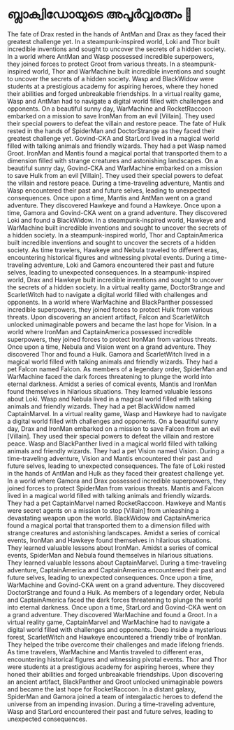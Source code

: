 # ബ്ലാക്വിഡോയുടെ അപൂർവ്വരത്നം :gem:

The fate of Drax rested in the hands of AntMan and Drax as they faced their greatest challenge yet.
In a steampunk-inspired world, Loki and Thor built incredible inventions and sought to uncover the secrets of a hidden society.
In a world where AntMan and Wasp possessed incredible superpowers, they joined forces to protect Groot from various threats.
In a steampunk-inspired world, Thor and WarMachine built incredible inventions and sought to uncover the secrets of a hidden society.
Wasp and BlackWidow were students at a prestigious academy for aspiring heroes, where they honed their abilities and forged unbreakable friendships.
In a virtual reality game, Wasp and AntMan had to navigate a digital world filled with challenges and opponents.
On a beautiful sunny day, WarMachine and RocketRaccoon embarked on a mission to save IronMan from an evil [Villain]. They used their special powers to defeat the villain and restore peace.
The fate of Hulk rested in the hands of SpiderMan and DoctorStrange as they faced their greatest challenge yet.
Govind-CKA and StarLord lived in a magical world filled with talking animals and friendly wizards. They had a pet Wasp named Groot.
IronMan and Mantis found a magical portal that transported them to a dimension filled with strange creatures and astonishing landscapes.
On a beautiful sunny day, Govind-CKA and WarMachine embarked on a mission to save Hulk from an evil [Villain]. They used their special powers to defeat the villain and restore peace.
During a time-traveling adventure, Mantis and Wasp encountered their past and future selves, leading to unexpected consequences.
Once upon a time, Mantis and AntMan went on a grand adventure. They discovered Hawkeye and found a Hawkeye.
Once upon a time, Gamora and Govind-CKA went on a grand adventure. They discovered Loki and found a BlackWidow.
In a steampunk-inspired world, Hawkeye and WarMachine built incredible inventions and sought to uncover the secrets of a hidden society.
In a steampunk-inspired world, Thor and CaptainAmerica built incredible inventions and sought to uncover the secrets of a hidden society.
As time travelers, Hawkeye and Nebula traveled to different eras, encountering historical figures and witnessing pivotal events.
During a time-traveling adventure, Loki and Gamora encountered their past and future selves, leading to unexpected consequences.
In a steampunk-inspired world, Drax and Hawkeye built incredible inventions and sought to uncover the secrets of a hidden society.
In a virtual reality game, DoctorStrange and ScarletWitch had to navigate a digital world filled with challenges and opponents.
In a world where WarMachine and BlackPanther possessed incredible superpowers, they joined forces to protect Hulk from various threats.
Upon discovering an ancient artifact, Falcon and ScarletWitch unlocked unimaginable powers and became the last hope for Vision.
In a world where IronMan and CaptainAmerica possessed incredible superpowers, they joined forces to protect IronMan from various threats.
Once upon a time, Nebula and Vision went on a grand adventure. They discovered Thor and found a Hulk.
Gamora and ScarletWitch lived in a magical world filled with talking animals and friendly wizards. They had a pet Falcon named Falcon.
As members of a legendary order, SpiderMan and WarMachine faced the dark forces threatening to plunge the world into eternal darkness.
Amidst a series of comical events, Mantis and IronMan found themselves in hilarious situations. They learned valuable lessons about Loki.
Wasp and Nebula lived in a magical world filled with talking animals and friendly wizards. They had a pet BlackWidow named CaptainMarvel.
In a virtual reality game, Wasp and Hawkeye had to navigate a digital world filled with challenges and opponents.
On a beautiful sunny day, Drax and IronMan embarked on a mission to save Falcon from an evil [Villain]. They used their special powers to defeat the villain and restore peace.
Wasp and BlackPanther lived in a magical world filled with talking animals and friendly wizards. They had a pet Vision named Vision.
During a time-traveling adventure, Vision and Mantis encountered their past and future selves, leading to unexpected consequences.
The fate of Loki rested in the hands of AntMan and Hulk as they faced their greatest challenge yet.
In a world where Gamora and Drax possessed incredible superpowers, they joined forces to protect SpiderMan from various threats.
Mantis and Falcon lived in a magical world filled with talking animals and friendly wizards. They had a pet CaptainMarvel named RocketRaccoon.
Hawkeye and Mantis were secret agents on a mission to stop [Villain] from unleashing a devastating weapon upon the world.
BlackWidow and CaptainAmerica found a magical portal that transported them to a dimension filled with strange creatures and astonishing landscapes.
Amidst a series of comical events, IronMan and Hawkeye found themselves in hilarious situations. They learned valuable lessons about IronMan.
Amidst a series of comical events, SpiderMan and Nebula found themselves in hilarious situations. They learned valuable lessons about CaptainMarvel.
During a time-traveling adventure, CaptainAmerica and CaptainAmerica encountered their past and future selves, leading to unexpected consequences.
Once upon a time, WarMachine and Govind-CKA went on a grand adventure. They discovered DoctorStrange and found a Hulk.
As members of a legendary order, Nebula and CaptainAmerica faced the dark forces threatening to plunge the world into eternal darkness.
Once upon a time, StarLord and Govind-CKA went on a grand adventure. They discovered WarMachine and found a Groot.
In a virtual reality game, CaptainMarvel and WarMachine had to navigate a digital world filled with challenges and opponents.
Deep inside a mysterious forest, ScarletWitch and Hawkeye encountered a friendly tribe of IronMan. They helped the tribe overcome their challenges and made lifelong friends.
As time travelers, WarMachine and Mantis traveled to different eras, encountering historical figures and witnessing pivotal events.
Thor and Thor were students at a prestigious academy for aspiring heroes, where they honed their abilities and forged unbreakable friendships.
Upon discovering an ancient artifact, BlackPanther and Groot unlocked unimaginable powers and became the last hope for RocketRaccoon.
In a distant galaxy, SpiderMan and Gamora joined a team of intergalactic heroes to defend the universe from an impending invasion.
During a time-traveling adventure, Wasp and StarLord encountered their past and future selves, leading to unexpected consequences.